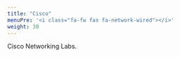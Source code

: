 ```yaml
---
title: "Cisco"
menuPre: '<i class="fa-fw fas fa-network-wired"></i>'
weight: 30
---
```

Cisco Networking Labs.

